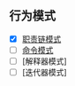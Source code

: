 ## 行为模式

- [x] [职责链模式](ChainOfResponsibility.md)
- [ ] [命令模式](Command.md)
- [ ] [解释器模式]
- [ ] [迭代器模式]